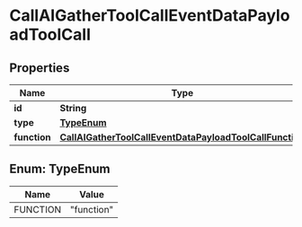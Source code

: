

# CallAIGatherToolCallEventDataPayloadToolCall


## Properties

| Name | Type | Description | Notes |
|------------ | ------------- | ------------- | -------------|
|**id** | **String** |  |  |
|**type** | [**TypeEnum**](#TypeEnum) |  |  |
|**function** | [**CallAIGatherToolCallEventDataPayloadToolCallFunction**](CallAIGatherToolCallEventDataPayloadToolCallFunction.md) |  |  |



## Enum: TypeEnum

| Name | Value |
|---- | -----|
| FUNCTION | &quot;function&quot; |



